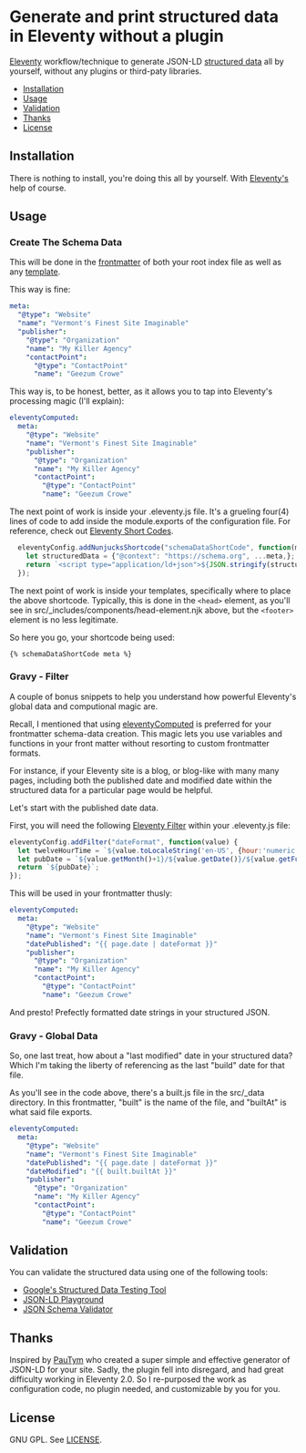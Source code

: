 # Generate and print structured data in Eleventy without a plugin

[Eleventy](https://www.11ty.dev/) workflow/technique to generate JSON-LD [structured data](https://schema.org/) all by yourself, without any plugins or third-paty libraries.

- [Installation](#installation)
- [Usage](#usage)
- [Validation](#validation)
- [Thanks](#thanks-to)
- [License](#license)


## Installation

There is nothing to install, you're doing this all by yourself. With [Eleventy's](https://www.11ty.dev/) help of course.

## Usage

### Create The Schema Data

This will be done in the [frontmatter](https://www.11ty.dev/docs/data-frontmatter/) of both your root index file as well as any [template](https://www.11ty.dev/docs/templates/).

This way is fine:

```yaml
meta:
  "@type": "Website"
  "name": "Vermont's Finest Site Imaginable"
  "publisher":
    "@type": "Organization"
    "name": "My Killer Agency"
    "contactPoint":
      "@type": "ContactPoint"
      "name": "Geezum Crowe"
```

This way is, to be honest, better, as it allows you to tap into Eleventy's processing magic (I'll explain):

```yaml
eleventyComputed:
  meta:
    "@type": "Website"
    "name": "Vermont's Finest Site Imaginable"
    "publisher":
      "@type": "Organization"
      "name": "My Killer Agency"
      "contactPoint":
        "@type": "ContactPoint"
        "name": "Geezum Crowe"
```

The next point of work is inside your .eleventy.js file. It's a grueling four(4) lines of code to add inside the module.exports of the configuration file. For reference, check out [Eleventy Short Codes](https://www.11ty.dev/docs/shortcodes/).

```js
  eleventyConfig.addNunjucksShortcode("schemaDataShortCode", function(meta) {
    let structuredData = {"@context": "https://schema.org", ...meta,};
    return `<script type="application/ld+json">${JSON.stringify(structuredData)}</script>`;
  });
```

The next point of work is inside your templates, specifically where to place the above shortcode. Typically, this is done in the ``` <head> ``` element, as you'll see in src/_includes/components/head-element.njk above, but the ``` <footer> ``` element is no less legitimate.

So here you go, your shortcode being used:

```njk
{% schemaDataShortCode meta %}
```

### Gravy - Filter
A couple of bonus snippets to help you understand how powerful Eleventy's global data and computional magic are.

Recall, I mentioned that using [eleventyComputed](https://www.11ty.dev/docs/data-computed/) is preferred for your frontmatter schema-data creation. This magic lets you use variables and functions in your front matter without resorting to custom frontmatter formats.

For instance, if your Eleventy site is a blog, or blog-like with many many pages, including both the published date and modified date within the structured data for a particular page would be helpful.

Let's start with the published date data.

First, you will need the following [Eleventy Filter](https://www.11ty.dev/docs/filters/) within your .eleventy.js file:

```js
eleventyConfig.addFilter("dateFormat", function(value) {
  let twelveHourTime = `${value.toLocaleString('en-US', {hour:'numeric', minute:'numeric', hour12:true})}`;
  let pubDate = `${value.getMonth()+1}/${value.getDate()}/${value.getFullYear()} - ${twelveHourTime}`;
  return `${pubDate}`;
});
```

This will be used in your frontmatter thusly:

```yaml
eleventyComputed:
  meta:
    "@type": "Website"
    "name": "Vermont's Finest Site Imaginable"
    "datePublished": "{{ page.date | dateFormat }}"
    "publisher":
      "@type": "Organization"
      "name": "My Killer Agency"
      "contactPoint":
        "@type": "ContactPoint"
        "name": "Geezum Crowe"
```

And presto! Prefectly formatted date strings in your structured JSON.

### Gravy - Global Data 
So, one last treat, how about a "last modified" date in your structured data? Which I'm taking the liberty of referencing as the last "build" date for that file.

As you'll see in the code above, there's a built.js file in the src/_data directory. In this frontmatter, "built" is the name of the file, and "builtAt" is what said file exports.

```yaml
eleventyComputed:
  meta:
    "@type": "Website"
    "name": "Vermont's Finest Site Imaginable"
    "datePublished": "{{ page.date | dateFormat }}"
    "dateModified": "{{ built.builtAt }}"
    "publisher":
      "@type": "Organization"
      "name": "My Killer Agency"
      "contactPoint":
        "@type": "ContactPoint"
        "name": "Geezum Crowe"
```

## Validation

You can validate the structured data using one of the following tools:

- [Google's Structured Data Testing Tool](https://search.google.com/structured-data/testing-tool/u/0/)
- [JSON-LD Playground](https://json-ld.org/playground/)
- [JSON Schema Validator](https://www.jsonschemavalidator.net/)

## Thanks

Inspired by [PauTym](https://github.com/PauTym/simply-schema-eleventy) who created a super simple and effective generator of JSON-LD for your site. Sadly, the plugin fell into disregard, and had great difficulty working in Eleventy 2.0. So I re-purposed the work as configuration code, no plugin needed, and customizable by you for you.

## License

GNU GPL. See [LICENSE](./LICENSE).
